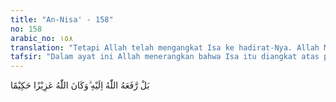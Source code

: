 ```yaml
---
title: "An-Nisa' - 158"
no: 158
arabic_no: ١٥٨
translation: "Tetapi Allah telah mengangkat Isa ke hadirat-Nya. Allah Mahaperkasa, Mahabijaksana."
tafsir: "Dalam ayat ini Allah menerangkan bahwa Isa itu diangkat atas perintah Allah dengan badan dan rohnya dan akan diturunkan kembali di akhir zaman sebagai pembela umat Islam dan penerus syariat Nabi Muhammad saw pada saat umat Islam berada dalam keadaan lemah setelah datangnya Dajjal. Kejadian ini menunjukkan kekuasaan Allah untuk menyelamatkan Nabi-Nya, sesuai dengan kebijaksanaan-Nya yang tercantum dalam firman Allah:\n\n(Ingatlah), ketika Allah berfirman, \"Wahai Isa! Aku mengambilmu dan mengangkatmu kepada-Ku, serta menyucikanmu dari orang-orang yang kafir, dan menjadikan orang-orang yang mengikutimu di atas orang-orang yang kafir¦\" (Ali 'Imran/3:55).\n\nTentang diangkatnya Nabi Isa ke atas langit ada perbedaan pendapat. Menurut jumhur ahli tafsir, diangkat dengan jasmani dan rohaninya, dalam keadaan hidup sebagai suatu mukjizat. Maka Isa a.s. yang diangkat ke langit dengan jasmani dan rohani, sejak diangkat sampai turun kembali ke bumi, sepenuhnya di tangan Allah. Jika manusia biasa saja, seperti Ashhabul Kahfi, bisa tinggal dalam sebuah gua tanpa makan dan minum selama 309 tahun, kiranya tidak perlu dianggap aneh bagi seorang nabi seperti Nabi Isa, untuk tinggal di langit sekian lamanya, karena beliau diberi mukjizat oleh Allah. Pendapat lain mengatakan Nabi Isa diangkat ke langit sesudah wafat lebih dahulu."
---
```

بَلْ رَّفَعَهُ اللّٰهُ اِلَيْهِ ۗوَكَانَ اللّٰهُ عَزِيْزًا حَكِيْمًا